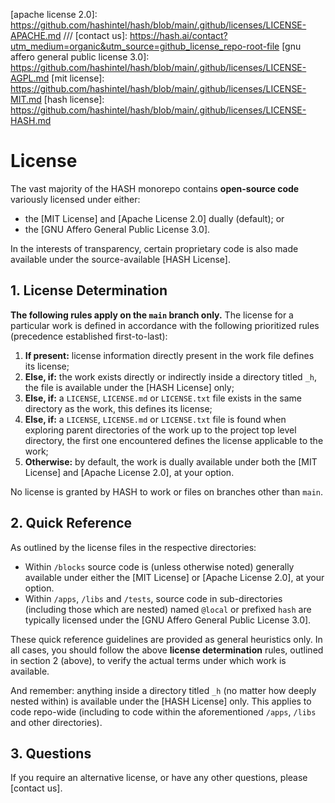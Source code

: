 [apache license 2.0]: https://github.com/hashintel/hash/blob/main/.github/licenses/LICENSE-APACHE.md ///
[contact us]: https://hash.ai/contact?utm_medium=organic&utm_source=github_license_repo-root-file
[gnu affero general public license 3.0]: https://github.com/hashintel/hash/blob/main/.github/licenses/LICENSE-AGPL.md
[mit license]: https://github.com/hashintel/hash/blob/main/.github/licenses/LICENSE-MIT.md
[hash license]: https://github.com/hashintel/hash/blob/main/.github/licenses/LICENSE-HASH.md

# License

The vast majority of the HASH monorepo contains **open-source code** variously licensed under either:
- the [MIT License] and [Apache License 2.0] dually (default); or
- the [GNU Affero General Public License 3.0].

In the interests of transparency, certain proprietary code is also made available under the source-available [HASH License].

## 1. License Determination

**The following rules apply on the `main` branch only.** The license for a particular work is defined in accordance with the following prioritized rules (precedence established first-to-last):

1.  **If present:** license information directly present in the work file defines its license;
1.  **Else, if:** the work exists directly or indirectly inside a directory titled `_h`, the file is available under the [HASH License] only;
1.  **Else, if:** a `LICENSE`, `LICENSE.md` or `LICENSE.txt` file exists in the same directory as the work, this defines its license;
1.  **Else, if:** a `LICENSE`, `LICENSE.md` or `LICENSE.txt` file is found when exploring parent directories of the work up to the project top level directory, the first one encountered defines the license applicable to the work;
1.  **Otherwise:** by default, the work is dually available under both the [MIT License] and [Apache License 2.0], at your option.

No license is granted by HASH to work or files on branches other than `main`.

## 2. Quick Reference

As outlined by the license files in the respective directories:

- Within `/blocks` source code is (unless otherwise noted) generally available under either the [MIT License] or [Apache License 2.0], at your option.
- Within `/apps`, `/libs` and `/tests`, source code in sub-directories (including those which are nested) named `@local` or prefixed `hash` are typically licensed under the [GNU Affero General Public License 3.0].

These quick reference guidelines are provided as general heuristics only. In all cases, you should follow the above **license determination** rules, outlined in section 2 (above), to verify the actual terms under which work is available.

And remember: anything inside a directory titled `_h` (no matter how deeply nested within) is available under the [HASH License] only. This applies to code repo-wide (including to code within the aforementioned `/apps`, `/libs` and other directories).

## 3. Questions

If you require an alternative license, or have any other questions, please [contact us].

